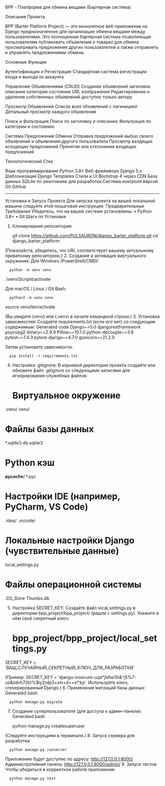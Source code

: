 BPP - Платформа для обмена вещами (Бартерная система)

Описание Проекта

BPP (Barter Platform Project) — это монолитное веб-приложение на Django предназначенное для организации обмена вещами между пользователями. Это полноценная бартерная система позволяющая пользователям публиковать объявления о товарах для обмена просматривать предложения других пользователей а также отправлять и управлять предложениями обмена.

Основные Функции

Аутентификация и Регистрация
Стандартная система регистрации входа и выхода из аккаунта

Управление Объявлениями (CRUD)
Создание объявлений заголовок описание категория состояние URL изображения
Редактирование и удаление собственных объявлений доступно только автору

Просмотр Объявлений
Список всех объявлений с пагинацией
Детальный просмотр каждого объявления

Поиск и Фильтрация
Поиск по заголовку и описанию
Фильтрация по категории и состоянию

Система Предложений Обмена
Отправка предложений выбор своего объявления и объявления другого пользователя
Просмотр входящих исходящих предложений
Принятие или отклонение входящих предложений

Технологический Стек

Язык программирования Python 3.8+
Веб-фреймворк Django 5.x
Шаблонизация Django Templates
Стили и UI Bootstrap 4 через CDN
База данных SQLite по умолчанию для разработки
Система контроля версий Git GitHub




________________________________________
Установка и Запуск Проекта
Для запуска проекта на вашей локальной машине следуйте этой пошаговой инструкции.
Предварительные Требования
Убедитесь, что на вашей системе установлены:
•	Python 3.8+
•	Git
Шаги по Установке
1.	Клонирование репозитория:

  	 git clone https://github.com/PULSAURON/django_barter_platform.git
cd django_barter_platform
    
(Пожалуйста, убедитесь, что URL соответствует вашему актуальному приватному репозиторию.)
2.	Создание и активация виртуального окружения:
Для Windows (PowerShell/CMD):
     
      python -m venv venv
.\venv\Scripts\activate
    

Для macOS / Linux / Git Bash:


      python3 -m venv venv
source venv/bin/activate
    

(Вы увидите (venv) или (.venv) в начале командной строки.)
3.	Установка зависимостей:
Создайте requirements.txt (если его нет) со следующим содержимым:
Generated code
      Django~=5.0
djangorestframework
psycopg2-binary~=2.9.9
Pillow~=10.1.0
python-decouple~=3.8
pytest~=7.4.3
pytest-django~=4.7.0
gunicorn~=21.2.0
    

Затем установите зависимости:
   
      pip install -r requirements.txt
    

4.	Настройка .gitignore:
В корневой директории проекта создайте или обновите файл .gitignore со следующими записями для игнорирования служебных файлов:
      # Виртуальное окружение
.venv/
venv/

# Файлы базы данных
*.sqlite3
db.sqlite3

# Python кэш
__pycache__/
*.pyc

# Настройки IDE (например, PyCharm, VS Code)
.idea/
.vscode/

# Локальные настройки Django (чувствительные данные)
local_settings.py

# Файлы операционной системы
.DS_Store
Thumbs.db
    

5.	Настройка SECRET_KEY:
Создайте файл local_settings.py в директории bpp_project/bpp_project/ (рядом с settings.py). Укажите в нём свой секретный ключ:
      # bpp_project/bpp_project/local_settings.py
SECRET_KEY = 'ВАШ_СЛУЧАЙНЫЙ_СЕКРЕТНЫЙ_КЛЮЧ_ДЛЯ_РАЗРАБОТКИ'
    

(Пример: SECRET_KEY = 'django-insecure-uqa*jldtw3h&^j5%7-uz&zdvh72k)%$iy2)dp3+xm+d++x!^kp'. Используйте ключ, сгенерированный Django.)
6.	Применение миграций базы данных:
Generated bash
    
      python manage.py migrate
    

7.	Создание суперпользователя (для доступа к админ-панели):
Generated bash

  	 python manage.py createsuperuser
    

(Следуйте инструкциям в терминале.)
8.	Запуск сервера для разработки:

      python manage.py runserver
    

Приложение будет доступно по адресу: http://127.0.0.1:8000/
Административная панель: http://127.0.0.1:8000/admin/
9.	Запуск тестов:
Чтобы убедиться в корректной работе приложения:
   
      python manage.py test
    
